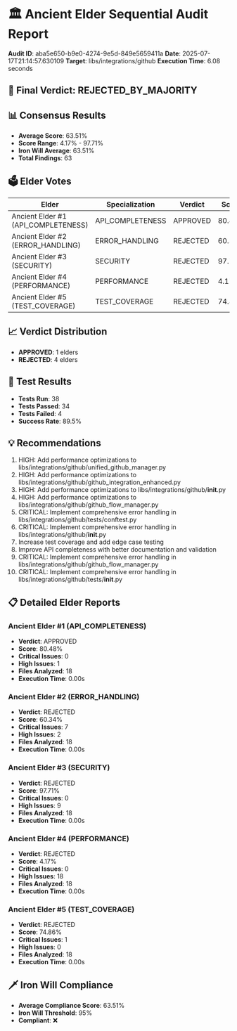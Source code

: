 # 🏛️ Ancient Elder Sequential Audit Report

**Audit ID**: aba5e650-b9e0-4274-9e5d-849e5659411a
**Date**: 2025-07-17T21:14:57.630109
**Target**: libs/integrations/github
**Execution Time**: 6.08 seconds

## 🎯 Final Verdict: **REJECTED_BY_MAJORITY**

## 📊 Consensus Results

- **Average Score**: 63.51%
- **Score Range**: 4.17% - 97.71%
- **Iron Will Average**: 63.51%
- **Total Findings**: 63

## 🗳️ Elder Votes

| Elder | Specialization | Verdict | Score |
|-------|---------------|---------|-------|
| Ancient Elder #1 (API_COMPLETENESS) | API_COMPLETENESS | APPROVED | 80.48% |
| Ancient Elder #2 (ERROR_HANDLING) | ERROR_HANDLING | REJECTED | 60.34% |
| Ancient Elder #3 (SECURITY) | SECURITY | REJECTED | 97.71% |
| Ancient Elder #4 (PERFORMANCE) | PERFORMANCE | REJECTED | 4.17% |
| Ancient Elder #5 (TEST_COVERAGE) | TEST_COVERAGE | REJECTED | 74.86% |

## 📈 Verdict Distribution

- **APPROVED**: 1 elders
- **REJECTED**: 4 elders

## 🧪 Test Results

- **Tests Run**: 38
- **Tests Passed**: 34
- **Tests Failed**: 4
- **Success Rate**: 89.5%

## 💡 Recommendations

1. HIGH: Add performance optimizations to libs/integrations/github/unified_github_manager.py
2. HIGH: Add performance optimizations to libs/integrations/github/github_integration_enhanced.py
3. HIGH: Add performance optimizations to libs/integrations/github/__init__.py
4. HIGH: Add performance optimizations to libs/integrations/github/github_flow_manager.py
5. CRITICAL: Implement comprehensive error handling in libs/integrations/github/tests/conftest.py
6. CRITICAL: Implement comprehensive error handling in libs/integrations/github/__init__.py
7. Increase test coverage and add edge case testing
8. Improve API completeness with better documentation and validation
9. CRITICAL: Implement comprehensive error handling in libs/integrations/github/github_flow_manager.py
10. CRITICAL: Implement comprehensive error handling in libs/integrations/github/tests/__init__.py

## 📋 Detailed Elder Reports

### Ancient Elder #1 (API_COMPLETENESS)

- **Verdict**: APPROVED
- **Score**: 80.48%
- **Critical Issues**: 0
- **High Issues**: 1
- **Files Analyzed**: 18
- **Execution Time**: 0.00s

### Ancient Elder #2 (ERROR_HANDLING)

- **Verdict**: REJECTED
- **Score**: 60.34%
- **Critical Issues**: 7
- **High Issues**: 2
- **Files Analyzed**: 18
- **Execution Time**: 0.00s

### Ancient Elder #3 (SECURITY)

- **Verdict**: REJECTED
- **Score**: 97.71%
- **Critical Issues**: 0
- **High Issues**: 9
- **Files Analyzed**: 18
- **Execution Time**: 0.00s

### Ancient Elder #4 (PERFORMANCE)

- **Verdict**: REJECTED
- **Score**: 4.17%
- **Critical Issues**: 0
- **High Issues**: 18
- **Files Analyzed**: 18
- **Execution Time**: 0.00s

### Ancient Elder #5 (TEST_COVERAGE)

- **Verdict**: REJECTED
- **Score**: 74.86%
- **Critical Issues**: 1
- **High Issues**: 0
- **Files Analyzed**: 18
- **Execution Time**: 0.00s

## 🗡️ Iron Will Compliance

- **Average Compliance Score**: 63.51%
- **Iron Will Threshold**: 95%
- **Compliant**: ❌
